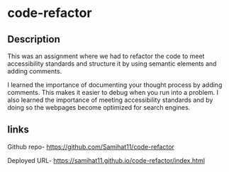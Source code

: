 # code-refactor

## Description

This was an assignment where we had to refactor the code to meet accessibility standards and structure it by using semantic elements and adding comments.

I learned the importance of documenting your thought process by adding comments. This makes it easier to debug when you run into a problem. I also learned the importance of meeting accessibility standards and by doing so the webpages become optimized for search engines.

## links

Github repo- https://github.com/Samihat11/code-refactor

Deployed URL- https://samihat11.github.io/code-refactor/index.html
